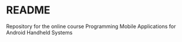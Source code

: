 # README #

Repository for the online course Programming Mobile Applications for Android Handheld Systems